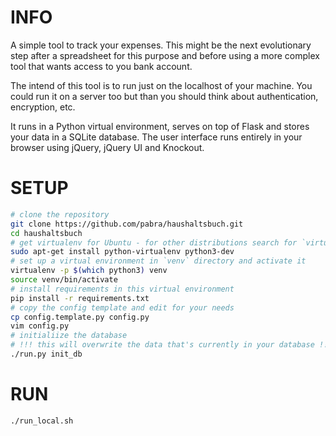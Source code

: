 INFO
====

A simple tool to track your expenses. This might be the next evolutionary step after
a spreadsheet for this purpose and before using a more complex tool that wants
access to you bank account.

The intend of this tool is to run just on the localhost of your machine. You could
run it on a server too but than you should think about authentication, encryption, etc.

It runs in a Python virtual environment, serves on top of Flask and stores your
data in a SQLite database. The user interface runs entirely in your browser using
jQuery, jQuery UI and Knockout.


SETUP
=====

```bash
# clone the repository
git clone https://github.com/pabra/haushaltsbuch.git
cd haushaltsbuch
# get virtualenv for Ubuntu - for other distributions search for `virtualenv` in the repository
sudo apt-get install python-virtualenv python3-dev
# set up a virtual environment in `venv` directory and activate it
virtualenv -p $(which python3) venv
source venv/bin/activate
# install requirements in this virtual environment
pip install -r requirements.txt
# copy the config template and edit for your needs
cp config.template.py config.py
vim config.py
# initialiize the database
# !!! this will overwrite the data that's currently in your database !!!
./run.py init_db
```


RUN
===

```bash
./run_local.sh
```
